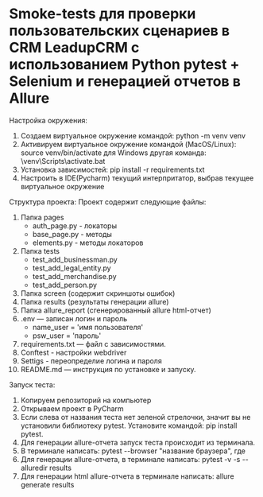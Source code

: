 # Smoke-tests для проверки пользовательских сценариев в CRM LeadupCRM с использованием Python pytest + Selenium и генерацией отчетов в Allure


Настройка окружения:

1. Создаем виртуальное окружение командой:
    python -m venv venv
2. Активируем виртуальное окружение командой (MacOS/Linux):
    source venv/bin/activate
   для Windows другая команда:
    \venv\Scripts\activate.bat
3. Установка зависимостей:
    pip install -r requirements.txt
4. Настроить в IDE(Pycharm) текущий интерпритатор, выбрав текущее виртуальное окружение


Структура проекта:
Проект содержит следующие файлы:

1. Папка pages
    - auth_page.py - локаторы
    - base_page.py - методы
    - elements.py - методы локаторов
2. Папка tests
    - test_add_businessman.py
    - test_add_legal_entity.py
    - test_add_merchandise.py
    - test_add_person.py
3. Папка screen (содержит скриншоты ошибок)
4. Папка results (результаты генерации allure)
5. Папка allure_report (сгенерированный allure html-отчет)
6. .env — записан логин и пароль
    - name_user = 'имя пользователя'
    - psw_user = 'пароль'
7. requirements.txt — файл с зависимостями.
8. Conftest - настройки webdriver
9. Settigs - переопределие логина и пароля
10. README.md — инструкция по установке и запуску.


Запуск теста:

1. Копируем репозиторий на компьютер
2. Открываем проект в PyCharm
3. Если слева от названия теста нет зеленой стрелочки, значит вы не установили библиотеку pytest.
   Установите командой: pip install pytest.
4. Для генерации allure-отчета запуск теста происходит из терминала.
5. В терминале написать: pytest --browser "название браузера", где
6. Для генерации allure-отчета, в терминале написать: pytest -v -s --alluredir results
7. Для генерации html allure-отчета в терминале написать: allure generate results
   

